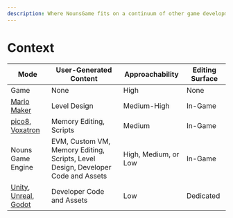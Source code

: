```yaml
---
description: Where NounsGame fits on a continuum of other game development paradigms
---
```


# Context

| Mode                                                                                                                  | User-Generated Content                                                           | Approachability      | Editing Surface |
| --------------------------------------------------------------------------------------------------------------------- | -------------------------------------------------------------------------------- | -------------------- | --------------- |
| Game                                                                                                                  | None                                                                             | High                 | None            |
| [Mario Maker](https://en.wikipedia.org/wiki/Super\_Mario\_Maker)                                                      | Level Design                                                                     | Medium-High          | In-Game         |
| [pico8](https://www.lexaloffle.com/pico-8.php), [Voxatron](https://www.lexaloffle.com/voxatron.php)                   | Memory Editing, Scripts                                                          | Medium               | In-Game         |
| Nouns Game Engine                                                                                                     | EVM, Custom VM, Memory Editing, Scripts, Level Design, Developer Code and Assets | High, Medium, or Low | In-Game         |
| [Unity](https://unity.com/solutions/game), [Unreal](https://www.unrealengine.com/), [Godot](https://godotengine.org/) | Developer Code and Assets                                                        | Low                  | Dedicated       |

